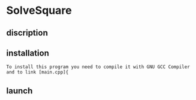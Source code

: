 # SolveSquare
## discription
## installation
    To install this program you need to compile it with GNU GCC Compiler and to link [main.cpp]{
## launch
